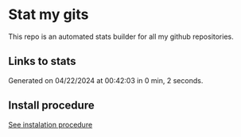 # Stat my gits

This repo is an automated stats builder for all my github repositories.

## Links to stats


Generated on 04/22/2024 at 00:42:03 in 0 min, 2 seconds.

## Install procedure

[See instalation procedure](./src/install.md)
